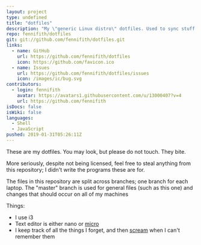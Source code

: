 ```yaml
---
layout: project
type: undefined
title: "dotfiles"
description: "My \"generic Linux distro\" dotfiles. Used to sync stuff between laptops and not much else."
repo: fennifith/dotfiles
git: git://github.com/fennifith/dotfiles.git
links:
  - name: GitHub
    url: https://github.com/fennifith/dotfiles
    icon: https://github.com/favicon.ico
  - name: Issues
    url: https://github.com/fennifith/dotfiles/issues
    icon: /images/ic/bug.svg
contributors:
  - login: fennifith
    avatar: https://avatars1.githubusercontent.com/u/13000407?v=4
    url: https://github.com/fennifith
isDocs: false
isWiki: false
languages:
  - Shell
  - JavaScript
pushed: 2019-01-31T05:26:11Z
---
```


These are my dotfiles. You may look, but please do not touch. They bite.

More seriously, despite not being licensed, feel free to steal anything from this repository; I didn't write the programs these are for.

The files in this repository are split across branches; one branch for each laptop. The "master" branch is used for general files (such as this one) and changes that should occur on all of my machines

Things:

- I use i3
- Text editor is either nano or [micro](https://github.com/zyedidia/micro)
- I keep track of all the things I forget, and then [scream](https://github.com/fennifith/dotfiles/blob/master/../../../AAH) when I can't remember them
